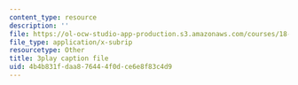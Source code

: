 ```yaml
---
content_type: resource
description: ''
file: https://ol-ocw-studio-app-production.s3.amazonaws.com/courses/18-03sc-differential-equations-fall-2011/4b4b831fdaa876444f0dce6e8f83c4d9_-0_vZ4t-q0I.srt
file_type: application/x-subrip
resourcetype: Other
title: 3play caption file
uid: 4b4b831f-daa8-7644-4f0d-ce6e8f83c4d9
---
```


